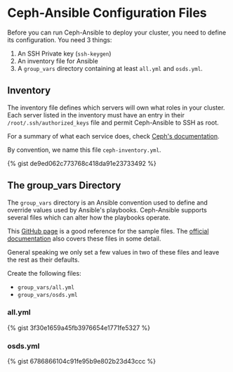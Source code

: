 # Ceph-Ansible Configuration Files


Before you can run Ceph-Ansible to deploy your cluster, you need to define
its configuration. You need 3 things:

1. An SSH Private key (`ssh-keygen`)
1. An inventory file for Ansible
1. A `group_vars` directory containing at least `all.yml` and `osds.yml`.


## Inventory

The inventory file defines which servers will own what roles in your cluster.
Each server listed in the inventory must have an entry in their
`/root/.ssh/authorized_keys` file and permit Ceph-Ansible to SSH as root.

For a summary of what each service does, check [Ceph's documentation](https://docs.ceph.com/docs/mimic/start/intro/).

By convention, we name this file `ceph-inventory.yml`.


{% gist de9ed062c773768c418da91e23733492 %}


## The group\_vars Directory

The `group_vars` directory is an Ansible convention used to define and override
values used by Ansible's playbooks. Ceph-Ansible supports several files which
can alter how the playbooks operate.

This [GitHub page](https://github.com/ceph/ceph-ansible/tree/stable-5.0/group_vars)
is a good reference for the sample files.
The [official documentation](https://docs.ceph.com/ceph-ansible/master/) also
covers these files in some detail.

General speaking we only set a few values in two of these files and leave the
rest as their defaults.

Create the following files:

- `group_vars/all.yml`
- `group_vars/osds.yml`


### all.yml

{% gist 3f30e1659a45fb3976654e1771fe5327 %}


### osds.yml

{% gist 6786866104c91fe95b9e802b23d43ccc %}
